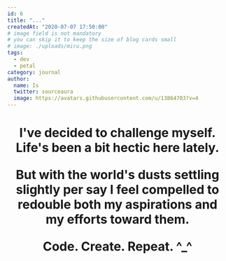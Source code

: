 ```yaml
---
id: 6
title: "..."
createdAt: "2020-07-07 17:50:00"
# image field is not mandatory
# you can skip it to keep the size of blog cards small
# image: ./uploads/miru.png
tags:
  - dev
  - petal
category: journal
author:
  name: Is
  twitter: sourceaura
  image: https://avatars.githubusercontent.com/u/13864703?v=4
---
```

<h1 align="center">
I've decided to challenge myself. Life's been a bit hectic here lately.

But with the world's dusts settling slightly per say I feel compelled to redouble both my aspirations and my efforts toward them. 

Code. Create. Repeat. ^_^

<h1>